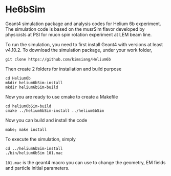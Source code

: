 # He6bSim

Geant4 simulation package and analysis codes for Helium 6b experiment. The simulation code is based on the musrSim
flavor developed by physicists at PSI for muon spin rotation experiment at LEM beam line.

To run the simulation, you need to first install Geant4 with versions at least v4.10.2. To download the simulation package, under your work folder, 

```
git clone https://github.com/kimsiang/Helium6b
```

Then create 2 folders for installation and build purpose

```
cd Helium6b
mkdir helium6bSim-install
mkdir helium6bSim-build
```

Now you are ready to use cmake to create a Makefile

```
cd helium6bSim-build
cmake ../helium6bSim-install ../helium6bSim
```

Now you can build and install the code

```
make; make install
```

To execute the simulation, simply

```
cd ../helium6bSim-install
./bin/helium6bSim 101.mac
```

`101.mac` is the geant4 macro you can use to change the geometry, EM fields and particle initial parameters.
